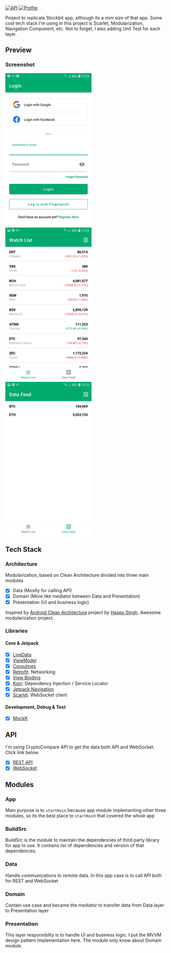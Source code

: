 <p align="left">
  <a href="https://android-arsenal.com/api?level=21"><img alt="API" src="https://img.shields.io/badge/API-21%2B-brightgreen.svg?style=flat"/></a>
  <a href="https://github.com/bobbyirawan09"><img alt="Profile" src="https://badgen.net/badge/icon/bobbyirawan09?icon=github&label"/></a> 
</p>

Project to replicate Stockbit app, although its a mini size of that app. Some cool tech stack I'm using in this project is Scarlet, Modularization, Navigation Component, etc. Not to forget, I also adding Unit Test for each layer.

## Preview

### Screenshot

<p align="left">
  <img src="images/login_page.jpg" width="270" alt="Login">
  <img src="images/watch_list_page.jpg" width="270" alt="Watch List">
  <img src="images/data_feed_page.jpg" width="270" alt="Data Feed">
</p>

## Tech Stack

### Architecture

Modularization, based on Clean Architecture divided into three main modules
- [x] Data (Mostly for calling API)
- [x] Domain (More like mediator between Data and Presentation)
- [x] Presentation (UI and business logic)

Inspired by [Android Clean Architecture](https://github.com/happysingh23828/Android-Clean-Architecture) project by [Happy Singh](https://github.com/happysingh23828). Awesome modularization project.

### Libraries

#### Core & Jetpack

- [x] [LiveData](https://developer.android.com/topic/libraries/architecture/livedata)
- [x] [ViewModel](https://developer.android.com/topic/libraries/architecture/viewmodel)
- [x] [Coroutines](https://developer.android.com/topic/libraries/architecture/coroutines)
- [x] [Retrofit](https://square.github.io/retrofit/): Networking
- [x] [View Binding](https://developer.android.com/topic/libraries/view-binding)
- [x] [Koin](https://start.insert-koin.io/#/quickstart/kotlin): Dependency Injection / Service Locator
- [x] [Jetpack Navigation](https://developer.android.com/guide/navigation/navigation-getting-started)
- [x] [Scarlet](https://github.com/Tinder/Scarlet): WebSocket client

#### Development, Debug & Test

- [x] [MockK](https://mockk.io/)


## API

I'm using CryptoCompare API to get the data both API and WebSocket. Click link below
- [x] [REST API](https://min-api.cryptocompare.com/documentation)
- [x] [WebSocket](https://min-api.cryptocompare.com/documentation/websockets)

## Modules

### App

Main purpose is to `startKoin` because app module implementing other three modules, so its the best place to `startKoi`n that covered the whole app

### BuildSrc

BuildSrc is the module to maintain the dependencies of third party library for app to use. It contains list of dependencies and version of that dependencies.

### Data

Handle communications to remote data. In this app case is to call API both for REST and WebSocket

### Domain

Contain use case and became the mediator to transfer data from Data layer to Presentation layer

### Presentation

This layer responsiblity is to handle UI and business logic. I put the MVVM design pattern implementation here. The module only know about Domain module.
